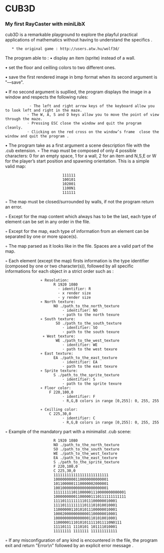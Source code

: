 # CUB3D 
### My first RayCaster with miniLibX

cub3D is a remarkable playground to explore the playful practical applications of mathematics without having to understand the specifics .

       * the original game : http://users.atw.hu/wolf3d/
   The program  able to :
    • display an item (sprite) instead of a wall.
    
   • set the floor and ceilling colors to two different ones.
    
   •  save the first rendered image in bmp format when its second argument is "––save".
    
   • If no second argument is supllied, the program displays the image in a window and respects the following rules:
   
               ◦ The left and right arrow keys of the keyboard allow you to look left and right in the maze.
              ◦ The W, A, S and D keys allow you to move the point of view through the maze.
              ◦ Pressing ESC close the window and quit the program cleanly.
              ◦ Clicking on the red cross on the window’s frame  close the window and quit the program .
   • The program  take as a first argument a scene description file with the .cub extension.
   ◦ The map must be composed of only 4 possible characters: 0 for an empty space, 1 for a wall, 2 for an item and N,S,E or W for the player’s start position and spawning orientation.
              This is a simple valid map:
              
                              111111
                              100101
                              102001
                              1100N1
                              111111
                              
   ◦ The map must be closed/surrounded by walls, if not the program return an error.
    
   ◦ Except for the map content which always has to be the last, each type of element can be set in any order in the file.
   
   ◦ Except for the map, each type of information from an element can be separated by one or more space(s).
   
   ◦ The map  parsed as it looks like in the file. Spaces are a valid part of the map.
   
   ◦ Each element (except the map) firsts information is the type identifier (composed by one or two character(s)), followed by all specific informations for each object in a strict order such as :
   
                    ∗ Resolution:
                          R 1920 1080
                            · identifier: R
                            · x render size
                            · y render size
                    ∗ North texture:
                          NO ./path_to_the_north_texture
                              · identifier: NO
                              · path to the north texure
                    ∗ South texture:
                           SO ./path_to_the_south_texture
                              · identifier: SO
                              · path to the south texure
                     ∗ West texture:
                           WE ./path_to_the_west_texture
                              · identifier: WE
                              · path to the west texure
                    ∗ East texture:
                          EA ./path_to_the_east_texture
                              · identifier: EA
                              · path to the east texure
                    ∗ Sprite texture:
                          S ./path_to_the_sprite_texture
                              · identifier: S
                              · path to the sprite texure
                    ∗ Floor color:
                        F 220,100,0
                              · identifier: F
                              · R,G,B colors in range [0,255]: 0, 255, 255
                              
                    ∗ Ceilling color:
                        C 225,30,0
                              · identifier: C
                              · R,G,B colors in range [0,255]: 0, 255, 255
  ◦ Example of the mandatory part with a minimalist .cub scene:
      
                          R 1920 1080
                          NO ./path_to_the_north_texture
                          SO ./path_to_the_south_texture
                          WE ./path_to_the_west_texture
                          EA ./path_to_the_east_texture
                          S ./path_to_the_sprite_texture
                          F 220,100,0
                          C 225,30,0
                          1111111111111111111111111
                          1000000000110000000000001
                          1011000001110000002000001
                          1001000000000000000000001
                          111111111011000001110000000000001
                          100000000011000001110111111111111
                          11110111111111011100000010001
                          11110111111111011101010010001
                          11000000110101011100000010001
                          10002000000000001100000010001
                          10000000000000001101010010001
                          11000001110101011111011110N0111
                          11110111 1110101 101111010001
                          11111111 1111111 111111111111
                         
                          
   ◦ If any misconfiguration of any kind is encountered in the file, the program exit  and return "Error\n" followed by an explicit error message .
